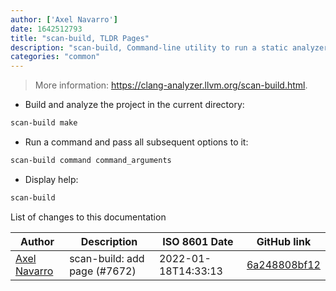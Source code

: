 ```yaml
---
author: ['Axel Navarro']
date: 1642512793
title: "scan-build, TLDR Pages"
description: "scan-build, Command-line utility to run a static analyzer over a codebase as part of performing a regular build."
categories: "common"
---
```

> More information: <https://clang-analyzer.llvm.org/scan-build.html>.

- Build and analyze the project in the current directory:

```bash
scan-build make
```

- Run a command and pass all subsequent options to it:

```bash
scan-build command command_arguments
```

- Display help:

```bash
scan-build
```
List of changes to this documentation


Author | Description | ISO 8601 Date | GitHub link
------|-----|-----|-----
[Axel Navarro](mailto:navarroaxel@gmail.com) | scan-build: add page (#7672) | 2022-01-18T14:33:13 | [6a248808bf12](https://github.com/tldr-pages/tldr/commit/6a248808bf12317dfe53036068ce19e0cacc2336)

